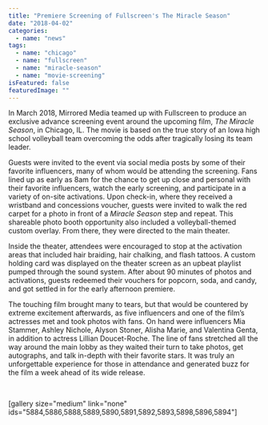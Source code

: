 ```yaml
---
title: "Premiere Screening of Fullscreen's The Miracle Season"
date: "2018-04-02"
categories: 
  - name: "news"
tags: 
  - name: "chicago"
  - name: "fullscreen"
  - name: "miracle-season"
  - name: "movie-screening"
isFeatured: false
featuredImage: ""
---
```


In March 2018, Mirrored Media teamed up with Fullscreen to produce an exclusive advance screening event around the upcoming film, _The Miracle Season_, in Chicago, IL. The movie is based on the true story of an Iowa high school volleyball team overcoming the odds after tragically losing its team leader.

Guests were invited to the event via social media posts by some of their favorite influencers, many of whom would be attending the screening. Fans lined up as early as 8am for the chance to get up close and personal with their favorite influencers, watch the early screening, and participate in a variety of on-site activations. Upon check-in, where they received a wristband and concessions voucher, guests were invited to walk the red carpet for a photo in front of a _Miracle Season_ step and repeat. This shareable photo booth opportunity also included a volleyball-themed custom overlay. From there, they were directed to the main theater.

Inside the theater, attendees were encouraged to stop at the activation areas that included hair braiding, hair chalking, and flash tattoos. A custom holding card was displayed on the theater screen as an upbeat playlist pumped through the sound system. After about 90 minutes of photos and activations, guests redeemed their vouchers for popcorn, soda, and candy, and got settled in for the early afternoon premiere.

The touching film brought many to tears, but that would be countered by extreme excitement afterwards, as five influencers and one of the film’s actresses met and took photos with fans. On hand were influencers Mia Stammer, Ashley Nichole, Alyson Stoner, Alisha Marie, and Valentina Genta, in addition to actress Lillian Doucet-Roche. The line of fans stretched all the way around the main lobby as they waited their turn to take photos, get autographs, and talk in-depth with their favorite stars. It was truly an unforgettable experience for those in attendance and generated buzz for the film a week ahead of its wide release.

 

\[gallery size="medium" link="none" ids="5884,5886,5888,5889,5890,5891,5892,5893,5898,5896,5894"\]
